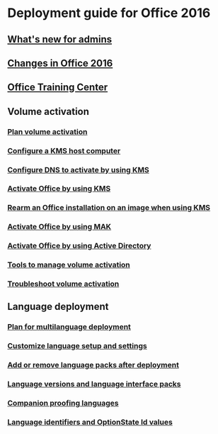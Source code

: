 
# Deployment guide for Office 2016
## [What's new for admins](what-s-new-for-admins-in-office-2016.md)
## [Changes in Office 2016](changes-in-office-2016-for-windows-desktop.md)
## [Office Training Center](https://support.office.com/office-training-center)

## Volume activation
### [Plan volume activation](../vlactivation/plan-volume-activation-of-office.md?toc=/deployoffice/office2016/toc.json)
### [Configure a KMS host computer](../vlactivation/configure-a-kms-host-computer-for-office.md?toc=/deployoffice/office2016/toc.json)
### [Configure DNS to activate by using KMS](../vlactivation/configure-dns-to-activate-office-by-using-kms.md?toc=/deployoffice/office2016/toc.json)
### [Activate Office by using KMS](../vlactivation/activate-office-by-using-kms.md?toc=/deployoffice/office2016/toc.mdjson)
### [Rearm an Office installation on an image when using KMS](../vlactivation/rearm-an-office-installation-on-an-image-when-using-kms-to-activate.md?toc=/deployoffice/office2016/toc.json)
### [Activate Office by using MAK](../vlactivation/activate-office-by-using-mak.md?toc=/deployoffice/office2016/toc.json)
### [Activate Office by using Active Directory](../vlactivation/activate-office-by-using-active-directory.md?toc=/deployoffice/office2016/toc.json)
### [Tools to manage volume activation](../vlactivation/tools-to-manage-volume-activation-of-office.md?toc=/deployoffice/office2016/toc.json)
### [Troubleshoot volume activation](../vlactivation/troubleshoot-volume-activation-of-office.md?toc=/deployoffice/office2016/toc.json)

## Language deployment
### [Plan for multilanguage deployment](plan-for-multilanguage-deployment-of-office-2016.md)
### [Customize language setup and settings](customize-language-setup-and-settings-for-office-2016.md)
### [Add or remove language packs after deployment](add-or-remove-language-packs-after-deployment-of-office-2016.md)
### [Language versions and language interface packs](language-versions-and-language-interface-packs-in-office-2016.md)
### [Companion proofing languages](companion-proofing-languages-for-office-2016.md)
### [Language identifiers and OptionState Id values](language-identifiers-and-optionstate-id-values-in-office-2016.md)


